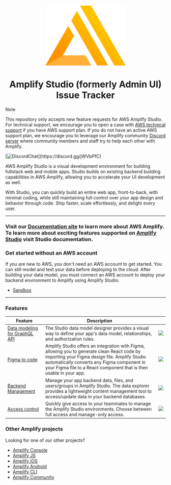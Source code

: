 <p align="center">
  <a href="https://console.amplify.aws">
    <img alt="Amplify" src="https://github.com/aws-amplify/docs/blob/main/public/images/Logos/Amplify%20Logo.svg" />
  </a>
</p>
<h1 align="center">
  Amplify Studio (formerly Admin UI) Issue Tracker
</h1>

> [!NOTE]
> This repository only accepts new feature requests for AWS Amplify Studio. For technical support, we encourage you to open a case with [AWS technical support](https://docs.aws.amazon.com/awssupport/latest/user/case-management.html#creating-a-support-case) if you have AWS support plan. If you do not have an active AWS support plan, we encourage you to leverage our Amplify community [Discord server](https://discord.gg/amplify) where community members and staff try to help each other with Amplify.

[![DiscordChat](https://img.shields.io/discord/308323056592486420?logo=discord")](https://discord.gg/jWVbPfC)


AWS Amplify Studio is a visual development environment for building fullstack web and mobile apps. Studio builds on existing backend building capabilities in AWS Amplify, allowing you to accelerate your UI development as well. 

With Studio, you can quickly build an entire web app, front-to-back, with minimal coding, while still maintaining full control over your app design and behavior through code. Ship faster, scale effortlessly, and delight every user.

---

### Visit our [Documentation site](https://docs.amplify.aws/) to learn more about AWS Amplify. To learn more about exciting features supported on [Amplify Studio](https://docs.amplify.aws/console) visit Studio documentation.

### Get started without an AWS account

If you are new to AWS, you don't need an AWS account to get started. You can still model and test your data before deploying to the cloud. After building your data model, you must connect an AWS account to deploy your backend environment to Amplify using Amplify Studio.

- [Sandbox](https://sandbox.amplifyapp.com)

---

### Features

| Feature                        | Description                                                                                                                                                                                                                                                                                                                                                                                                                                                                                            |                                                                 |
|--------------------------------|--------------------------------------------------------------------------------------------------------------------------------------------------------------------------------------------------------------------------------------------------------------------------------------------------------------------------------------------------------------------------------------------------------------------------------------------------------------------------------------------------------|-----------------------------------------------------------------|
| [Data modeling for GraphQL API](https://docs.amplify.aws/console/data/data-model/) | The Studio data model designer provides a visual way to define your app's data model, relationships, and authorization rules.                                                                                                                                                                                                                                                                                                                                                                          | ![](https://docs.amplify.aws/images/studio/add-model.png)       |
| [Figma to code](https://docs.amplify.aws/console/uibuilder/figmatocode/#upgrading-figma-files)                  | Amplify Studio offers an integration with Figma, allowing you to generate clean React code by importing your Figma design file. Amplify Studio automatically converts any Figma component in your Figma file to a React component that is then usable in your app. | ![](https://docs.amplify.aws/images/console/ui-figmatocode.png) |
| [Backend Management](https://docs.amplify.aws/console/storage/file-browser/)             | Manage your app backend data, files, and users/groups in Amplify Studio. The data explorer provides a lightweight content management tool to access/update data in your backend databases.                                                                                                                                                                                                                                                                                                                         | ![](https://docs.amplify.aws/images/console/studio-manage.png)  |
| [Access control](https://docs.amplify.aws/console/adminui/access-management/)                | Quickly give access to your teammates to manage the Amplify Studio environments. Choose between full access and manage-only access.                                                                                                                                                                                                                                                                                                                                                                    | ![](https://docs.amplify.aws/images/console/access.png)         |

### Other Amplify projects

Looking for one of our other projects?

- [Amplify Console](https://github.com/aws-amplify/amplify-console/issues)
- [Amplify JS](https://github.com/aws-amplify/amplify-js/issues)
- [Amplify iOS](https://github.com/aws-amplify/amplify-ios/issues)
- [Amplify Android](https://github.com/aws-amplify/amplify-android/issues)
- [Amplify CLI](https://github.com/aws-amplify/amplify-cli/issues)
- [Amplify Community](https://amplify.aws/community)
